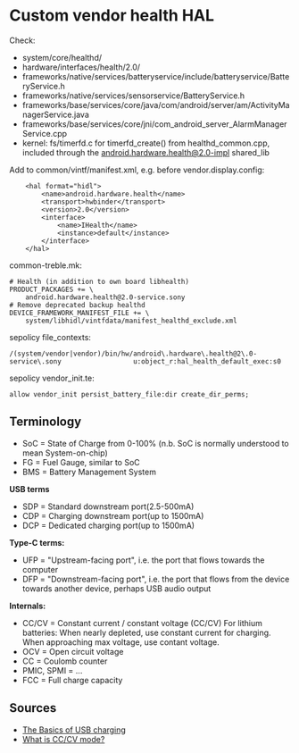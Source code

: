 # Custom vendor health HAL

Check:

- system/core/healthd/
- hardware/interfaces/health/2.0/
- frameworks/native/services/batteryservice/include/batteryservice/BatteryService.h
- frameworks/native/services/sensorservice/BatteryService.h
- frameworks/base/services/core/java/com/android/server/am/ActivityManagerService.java
- frameworks/base/services/core/jni/com_android_server_AlarmManagerService.cpp
- kernel: fs/timerfd.c for timerfd_create() from healthd_common.cpp, included
  through the android.hardware.health@2.0-impl shared_lib

Add to common/vintf/manifest.xml, e.g. before vendor.display.config:
```
    <hal format="hidl">
        <name>android.hardware.health</name>
        <transport>hwbinder</transport>
        <version>2.0</version>
        <interface>
            <name>IHealth</name>
            <instance>default</instance>
        </interface>
    </hal>
```

common-treble.mk:
```
# Health (in addition to own board libhealth)
PRODUCT_PACKAGES += \
    android.hardware.health@2.0-service.sony
# Remove deprecated backup healthd
DEVICE_FRAMEWORK_MANIFEST_FILE += \
    system/libhidl/vintfdata/manifest_healthd_exclude.xml
```

sepolicy file_contexts:
```
/(system/vendor|vendor)/bin/hw/android\.hardware\.health@2\.0-service\.sony                  u:object_r:hal_health_default_exec:s0
```
sepolicy vendor_init.te:
```
allow vendor_init persist_battery_file:dir create_dir_perms;
```

## Terminology

- SoC = State of Charge from 0-100% (n.b. SoC is normally understood to mean System-on-chip)
- FG = Fuel Gauge, similar to SoC
- BMS = Battery Management System

**USB terms**

- SDP = Standard downstream port(2.5-500mA)
- CDP = Charging downstream port(up to 1500mA)
- DCP = Dedicated charging port(up to 1500mA)

**Type-C terms:**

- UFP = "Upstream-facing port", i.e. the port that flows towards the computer
- DFP = "Downstream-facing port", i.e. the port that flows from the device
  towards another device, perhaps USB audio output

**Internals:**
- CC/CV = Constant current / constant voltage (CC/CV)
  For lithium batteries: When nearly depleted, use constant current for
  charging. When approaching max voltage, use contant voltage.
- OCV = Open circuit voltage
- CC = Coulomb counter
- PMIC, SPMI = ...
- FCC = Full charge capacity

## Sources

- [The Basics of USB charging](https://www.maximintegrated.com/en/app-notes/index.mvp/id/4803)
- [What is CC/CV mode?](http://www.bestgopower.com/faq/27-what-is-cc-cv-mode.html)
